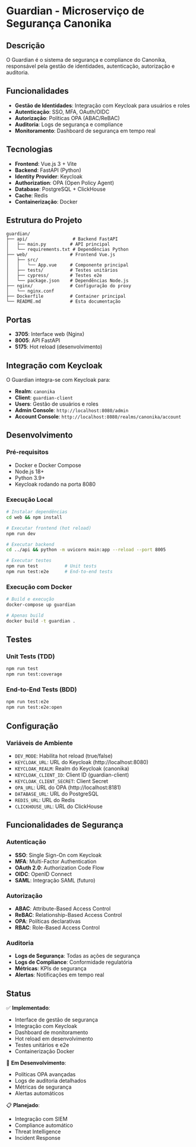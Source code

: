 # Guardian - Microserviço de Segurança Canonika

## Descrição

O Guardian é o sistema de segurança e compliance do Canonika, responsável pela gestão de identidades, autenticação, autorização e auditoria.

## Funcionalidades

- **Gestão de Identidades**: Integração com Keycloak para usuários e roles
- **Autenticação**: SSO, MFA, OAuth/OIDC
- **Autorização**: Políticas OPA (ABAC/ReBAC)
- **Auditoria**: Logs de segurança e compliance
- **Monitoramento**: Dashboard de segurança em tempo real

## Tecnologias

- **Frontend**: Vue.js 3 + Vite
- **Backend**: FastAPI (Python)
- **Identity Provider**: Keycloak
- **Authorization**: OPA (Open Policy Agent)
- **Database**: PostgreSQL + ClickHouse
- **Cache**: Redis
- **Containerização**: Docker

## Estrutura do Projeto

```
guardian/
├── api/                 # Backend FastAPI
│   ├── main.py         # API principal
│   └── requirements.txt # Dependências Python
├── web/                # Frontend Vue.js
│   ├── src/
│   │   └── App.vue     # Componente principal
│   ├── tests/          # Testes unitários
│   ├── cypress/        # Testes e2e
│   └── package.json    # Dependências Node.js
├── nginx/              # Configuração do proxy
│   └── nginx.conf
├── Dockerfile          # Container principal
└── README.md           # Esta documentação
```

## Portas

- **3705**: Interface web (Nginx)
- **8005**: API FastAPI
- **5175**: Hot reload (desenvolvimento)

## Integração com Keycloak

O Guardian integra-se com Keycloak para:

- **Realm**: `canonika`
- **Client**: `guardian-client`
- **Users**: Gestão de usuários e roles
- **Admin Console**: `http://localhost:8080/admin`
- **Account Console**: `http://localhost:8080/realms/canonika/account`

## Desenvolvimento

### Pré-requisitos

- Docker e Docker Compose
- Node.js 18+
- Python 3.9+
- Keycloak rodando na porta 8080

### Execução Local

```bash
# Instalar dependências
cd web && npm install

# Executar frontend (hot reload)
npm run dev

# Executar backend
cd ../api && python -m uvicorn main:app --reload --port 8005

# Executar testes
npm run test          # Unit tests
npm run test:e2e      # End-to-end tests
```

### Execução com Docker

```bash
# Build e execução
docker-compose up guardian

# Apenas build
docker build -t guardian .
```

## Testes

### Unit Tests (TDD)

```bash
npm run test
npm run test:coverage
```

### End-to-End Tests (BDD)

```bash
npm run test:e2e
npm run test:e2e:open
```

## Configuração

### Variáveis de Ambiente

- `DEV_MODE`: Habilita hot reload (true/false)
- `KEYCLOAK_URL`: URL do Keycloak (http://localhost:8080)
- `KEYCLOAK_REALM`: Realm do Keycloak (canonika)
- `KEYCLOAK_CLIENT_ID`: Client ID (guardian-client)
- `KEYCLOAK_CLIENT_SECRET`: Client Secret
- `OPA_URL`: URL do OPA (http://localhost:8181)
- `DATABASE_URL`: URL do PostgreSQL
- `REDIS_URL`: URL do Redis
- `CLICKHOUSE_URL`: URL do ClickHouse

## Funcionalidades de Segurança

### Autenticação

- **SSO**: Single Sign-On com Keycloak
- **MFA**: Multi-Factor Authentication
- **OAuth 2.0**: Authorization Code Flow
- **OIDC**: OpenID Connect
- **SAML**: Integração SAML (futuro)

### Autorização

- **ABAC**: Attribute-Based Access Control
- **ReBAC**: Relationship-Based Access Control
- **OPA**: Políticas declarativas
- **RBAC**: Role-Based Access Control

### Auditoria

- **Logs de Segurança**: Todas as ações de segurança
- **Logs de Compliance**: Conformidade regulatória
- **Métricas**: KPIs de segurança
- **Alertas**: Notificações em tempo real

## Status

✅ **Implementado**:
- Interface de gestão de segurança
- Integração com Keycloak
- Dashboard de monitoramento
- Hot reload em desenvolvimento
- Testes unitários e e2e
- Containerização Docker

🔄 **Em Desenvolvimento**:
- Políticas OPA avançadas
- Logs de auditoria detalhados
- Métricas de segurança
- Alertas automáticos

📋 **Planejado**:
- Integração com SIEM
- Compliance automático
- Threat Intelligence
- Incident Response 